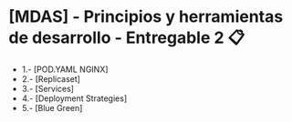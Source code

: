 # [MDAS] - Principios y herramientas de desarrollo - Entregable 2 📋

- 1.- [POD.YAML NGINX]
- 2.- [Replicaset]
- 3.- [Services] 
- 4.- [Deployment Strategies]
- 5.- [Blue Green]
